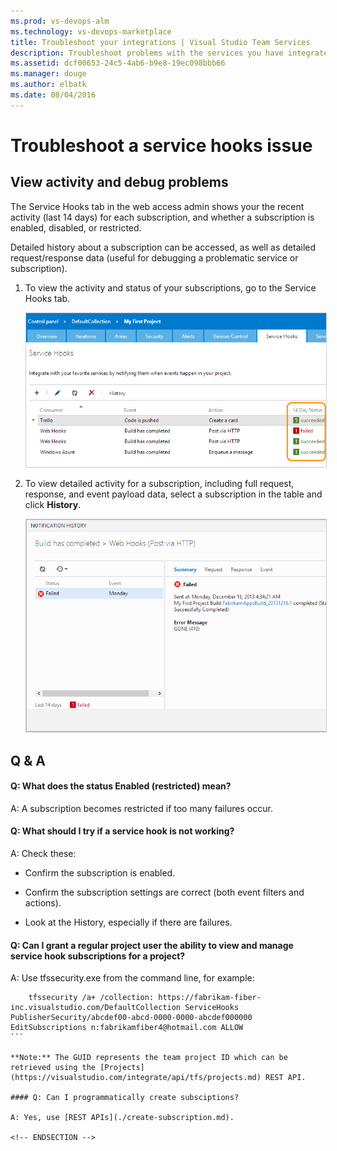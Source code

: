 ```yaml
---
ms.prod: vs-devops-alm
ms.technology: vs-devops-marketplace
title: Troubleshoot your integrations | Visual Studio Team Services
description: Troubleshoot problems with the services you have integrated with your Visual Studio Team Services account
ms.assetid: dcf00653-24c5-4ab6-b9e8-19ec098bbb66
ms.manager: douge
ms.author: elbatk
ms.date: 08/04/2016
---
```


# Troubleshoot a service hooks issue

## View activity and debug problems

The Service Hooks tab in the web access admin shows your the recent activity (last 14 days)
for each subscription, and whether a subscription is enabled, disabled, or restricted.

Detailed history about a subscription can be accessed,
as well as detailed request/response data
(useful for debugging a problematic service or subscription).

1. To view the activity and status of your subscriptions,
go to the Service Hooks tab. 

   <img alt="View the activity" src="./_img/troubleshoot/service-hooks.png" style="border: 1px solid #CCCCCC" />

2. To view detailed activity for a subscription, including full request, response,
and event payload data, select a subscription in the table and click **History**.

   <img alt="View detailed activity for a subscriptions" src="./_img/troubleshoot/detailed-activity.png" style="border: 1px solid #CCCCCC" />

## Q & A

<!-- BEGINSECTION class="m-qanda" -->

#### Q: What does the status Enabled (restricted) mean? 

A: A subscription becomes restricted if too many failures occur.

#### Q: What should I try if a service hook is not working? 

A: Check these:

- Confirm the subscription is enabled.

- Confirm the subscription settings are correct (both event filters and actions).

- Look at the History, especially if there are failures.

#### Q: Can I grant a regular project user the ability to view and manage service hook subscriptions for a project? 

A: Use tfssecurity.exe from the command line, for example:

````
    tfssecurity /a+ /collection: https://fabrikam-fiber-inc.visualstudio.com/DefaultCollection ServiceHooks PublisherSecurity/abcdef00-abcd-0000-0000-abcdef000000 EditSubscriptions n:fabrikamfiber4@hotmail.com ALLOW
```

**Note:** The GUID represents the team project ID which can be retrieved using the [Projects](https://visualstudio.com/integrate/api/tfs/projects.md) REST API.

#### Q: Can I programmatically create subsciptions? 

A: Yes, use [REST APIs](./create-subscription.md).

<!-- ENDSECTION -->